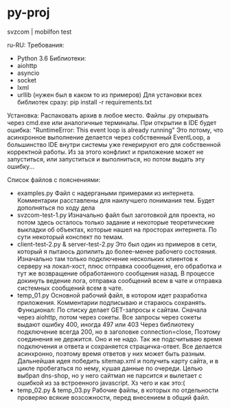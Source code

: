 # py-proj
 svzcom | mobilfon test

ru-RU:
Требования: 
 - Python 3.6
Библиотеки:
 - aiohttp
 - asyncio
 - socket
 - lxml
 - urllib (нужен был в каком то из примеров)
Для установки всех библиотек сразу: pip install -r requirements.txt

Установка:
Распаковать архив в любое место. Файлы .py открывать через cmd.exe или 
аналогичные терминалы. При открытии в IDE будет ошибка:
"RuntimeError: This event loop is already running"
Это потому, что асинхронное выполнение делается через собственный EventLoop,
а большинство IDE внутри системы уже генерируют его для собственной корректной
работы. Из за этого конфликт и приложение может не запуститься, или запуститься
и выполниться, но потом выдать эту ошибку...

Список файлов с пояснениями:
 - examples.py
Файл с надергаными примерами из интернета. Комментарии расставлены для 
наилучшего понимания тем. Будет дополняться по ходу дела
 - svzcom-test-1.py
Изначально файл был заготовкой для проекта, но потом здесь осталось 
только задание и некоторые теоретические выкладки об объектах,
которые нашел на просторах интернета. По сути некоторый конспект по темам.
 - client-test-2.py & server-test-2.py
Это был один из примеров в сети, который я пытаюсь допилить до более-менее 
рабочего состояния. Изначально там только подключение нескольких клиентов к
серверу на локал-хост, плюс отправка соообщения, его обработка и тут же 
возвращение обработанного сообщения назад. В процессе докинуть ведение лога, 
отправка сообщений всем в чате и отправка системных сообщений всем в чате.
 - temp_01.py
Основной рабочий файл, в котором идет разработка приложения. 
Комментарии подписываю и стараюсь сохранять.
Функционал: По списку делает GET-запросы к сайтам. Сначала через aiohttp,
потом через сокеты. Все запросы через сокеты выдают ошибку 400, иногда 497 или 403
Через библиотеку подключение всегда 200, но в заголовке connection=close,
Поэтому соединения не держится. Оно и не надо.
Так же подсчитываю время подключения и ответа и сохраняется страцичка-ответ. 
Все делается асинхронно, поэтому время ответов у них может быть разным.
Дальнейшая идея победить sitemap.xml и получить карту сайта, и в цикле пробегаться 
по нему, кушая данные по очереди. Целью выбрал dns-shop, но у него сайтмап 
не парсится и вылетает с ошибкой из за встроенного javascript. Хз чего и как это:(
 - temp_02.py & temp_03.py
Рабочие файлы, в которых по отдельности проверяю всякие возсожности, 
перед внесением в общий файл.